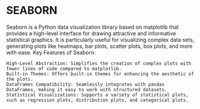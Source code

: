 # SEABORN
Seaborn is a Python data visualization library based on matplotlib that provides a high-level interface for drawing attractive and informative statistical graphics. It is particularly useful for visualizing complex data sets, generating plots like heatmaps, bar plots, scatter plots, box plots, and more with ease.
Key Features of Seaborn:

    High-Level Abstraction: Simplifies the creation of complex plots with fewer lines of code compared to matplotlib.
    Built-in Themes: Offers built-in themes for enhancing the aesthetic of the plots.
    DataFrames Compatibility: Seamlessly integrates with pandas DataFrames, making it easy to work with structured datasets.
    Statistical Visualizations: Supports a variety of statistical plots, such as regression plots, distribution plots, and categorical plots.
